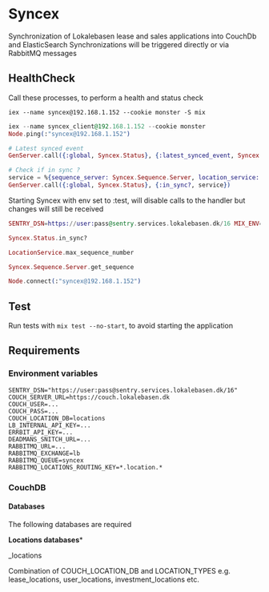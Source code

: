 # Syncex

Synchronization of Lokalebasen lease and sales applications into CouchDb and ElasticSearch
Synchronizations will be triggered directly or via RabbitMQ messages




## HealthCheck

Call these processes, to perform a health and status check

`iex --name syncex@192.168.1.152 --cookie monster -S mix`

```elixir
iex --name syncex_client@192.168.1.152 --cookie monster
Node.ping(:"syncex@192.168.1.152")

# Latest synced event
GenServer.call({:global, Syncex.Status}, {:latest_synced_event, Syncex.UpdateWorker})

# Check if in sync ?
service = %{sequence_server: Syncex.Sequence.Server, location_service: LocationService}
GenServer.call({:global, Syncex.Status}, {:in_sync?, service})
```


Starting Syncex with env set to :test, will disable calls to the handler but changes will still be received

```elixir
SENTRY_DSN=https://user:pass@sentry.services.lokalebasen.dk/16 MIX_ENV=test iex --name syncex@192.168.1.152 --cookie monster -S mix
```


```elixir
Syncex.Status.in_sync?

LocationService.max_sequence_number

Syncex.Sequence.Server.get_sequence

Node.connect(:"syncex@192.168.1.152")

```

## Test
Run tests with `mix test --no-start`, to avoid starting the application

## Requirements

### Environment variables

```shell
SENTRY_DSN="https://user:pass@sentry.services.lokalebasen.dk/16"
COUCH_SERVER_URL=https://couch.lokalebasen.dk
COUCH_USER=...
COUCH_PASS=...
COUCH_LOCATION_DB=locations
LB_INTERNAL_API_KEY=...
ERRBIT_API_KEY=...
DEADMANS_SNITCH_URL=...
RABBITMQ_URL=...
RABBITMQ_EXCHANGE=lb
RABBITMQ_QUEUE=syncex
RABBITMQ_LOCATIONS_ROUTING_KEY=*.location.*
```

### CouchDB

#### Databases

The following databases are required

**Locations databases***

<TYPE>_locations

Combination of COUCH_LOCATION_DB and LOCATION_TYPES
e.g. lease_locations, user_locations, investment_locations etc.
